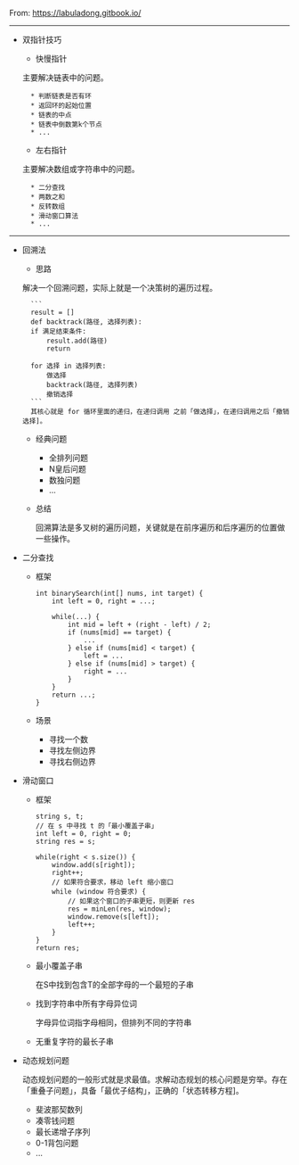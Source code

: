From: https://labuladong.gitbook.io/
***
* 双指针技巧
    * 快慢指针

    主要解决链表中的问题。

        * 判断链表是否有环
        * 返回环的起始位置
        * 链表的中点
        * 链表中倒数第k个节点
        * ...
    * 左右指针

    主要解决数组或字符串中的问题。

        * 二分查找
        * 两数之和
        * 反转数组
        * 滑动窗口算法
        * ...

***
* 回溯法
    * 思路

    解决一个回溯问题，实际上就是一个决策树的遍历过程。

        ```
        result = []
        def backtrack(路径, 选择列表):
        if 满足结束条件:
            result.add(路径)
            return

        for 选择 in 选择列表:
            做选择
            backtrack(路径, 选择列表)
            撤销选择
        ```
        其核心就是 for 循环里面的递归，在递归调用 之前「做选择」，在递归调用之后「撤销选择]。  

    * 经典问题
        * 全排列问题
        * N皇后问题
        * 数独问题
        * ...
    * 总结

        回溯算法是多叉树的遍历问题，关键就是在前序遍历和后序遍历的位置做一些操作。
        
* 二分查找
    * 框架
    
        ```
        int binarySearch(int[] nums, int target) {
            int left = 0, right = ...;

            while(...) {
                int mid = left + (right - left) / 2;
                if (nums[mid] == target) {
                    ...
                } else if (nums[mid] < target) {
                    left = ...
                } else if (nums[mid] > target) {
                    right = ...
                }
            }
            return ...;
        }
        ```

    * 场景
        * 寻找一个数
        * 寻找左侧边界
        * 寻找右侧边界
* 滑动窗口
    * 框架
    
        ```
        string s, t;
        // 在 s 中寻找 t 的「最小覆盖子串」
        int left = 0, right = 0;
        string res = s;

        while(right < s.size()) {
            window.add(s[right]);
            right++;
            // 如果符合要求，移动 left 缩小窗口
            while (window 符合要求) {
                // 如果这个窗口的子串更短，则更新 res
                res = minLen(res, window);
                window.remove(s[left]);
                left++;
            }
        }
        return res;
        ```

    * 最小覆盖子串

        在S中找到包含T的全部字母的一个最短的子串

    * 找到字符串中所有字母异位词

        字母异位词指字母相同，但排列不同的字符串

    * 无重复字符的最长子串

* 动态规划问题

    动态规划问题的一般形式就是求最值。求解动态规划的核心问题是穷举。存在「重叠子问题」，具备「最优子结构」，正确的「状态转移方程]。
    
    * 斐波那契数列
    * 凑零钱问题
    * 最长递增子序列
    * 0-1背包问题
    * ...